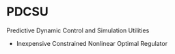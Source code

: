 # PDCSU

Predictive Dynamic Control and Simulation Utilities

- Inexpensive Constrained Nonlinear Optimal Regulator
